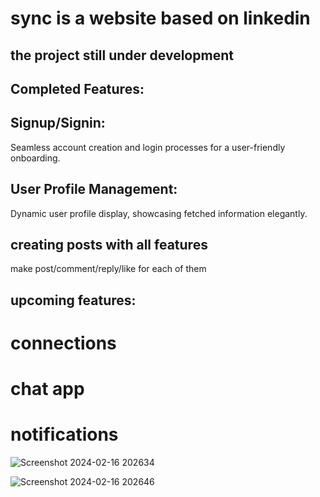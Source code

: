 # sync is a website based on linkedin
## the project still under development
## Completed Features:
## Signup/Signin:
Seamless account creation and login processes for a user-friendly onboarding.
## User Profile Management:
Dynamic user profile display, showcasing fetched information elegantly.
## creating posts with all features
make post/comment/reply/like for each of them
## upcoming features:
# connections
# chat app
# notifications

![Screenshot 2024-02-16 202634](https://github.com/EssamKonafa/Sync/assets/128749610/2f4d6d90-7f07-4c7d-a261-8c5e5fe58ccf)

![Screenshot 2024-02-16 202646](https://github.com/EssamKonafa/Sync/assets/128749610/d72dd137-3a68-45c1-8f6f-bfb94fc41d03)
